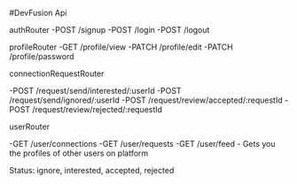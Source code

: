 
#DevFusion Api

 
authRouter
 -POST /signup
 -POST /login
 -POST /logout


 profileRouter
 -GET /profile/view
 -PATCH /profile/edit
 -PATCH /profile/password



 connectionRequestRouter

 -POST /request/send/interested/:userId
 -POST /request/send/ignored/:userId
 -POST /request/review/accepted/:requestId
 -POST /request/review/rejected/:requestId



 userRouter

 -GET /user/connections
 -GET /user/requests
 -GET /user/feed - Gets you the profiles of other users on platform 

 Status: ignore, interested, accepted, rejected
